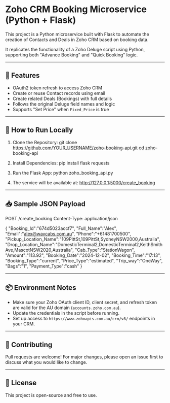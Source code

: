 Zoho CRM Booking Microservice (Python + Flask)
==============================================

This project is a Python microservice built with Flask to automate the creation of Contacts and Deals in Zoho CRM based on booking data.

It replicates the functionality of a Zoho Deluge script using Python, supporting both "Advance Booking" and "Quick Booking" logic.

--------------------------------------------------
🔧 Features
--------------------------------------------------
- OAuth2 token refresh to access Zoho CRM
- Create or reuse Contact records using email
- Create related Deals (Bookings) with full details
- Follows the original Deluge field names and logic
- Supports "Set Price" when `Fixed_Price` is true

--------------------------------------------------
🚀 How to Run Locally
--------------------------------------------------

1. Clone the Repository:
   git clone https://github.com/YOUR_USERNAME/zoho-booking-api.git
   cd zoho-booking-api

2. Install Dependencies:
   pip install flask requests

3. Run the Flask App:
   python zoho_booking_api.py

4. The service will be available at:
   http://127.0.0.1:5000/create_booking

--------------------------------------------------
📥 Sample JSON Payload
--------------------------------------------------

POST /create_booking
Content-Type: application/json

{
"Booking_Id":"674d5023accf7",
"Full_Name":"Alex",
"Email":"alex@wavcabs.com.au",
"Phone":"+61481700500",
"Pickup_Location_Name":"109PittSt,109PittSt,SydneyNSW2000,Australia",
"Drop_Location_Name":"DomesticTerminal2,DomesticTerminal2,KeithSmithAve,MascotNSW2020,Australia",
"Cab_Type":"StationWagon",
"Amount":"113.92",
"Booking_Date":"2024-12-02",
"Booking_Time":"17:13",
"Booking_Type":"current",
"Price_Type":"estimated",
"Trip_way":"OneWay",
"Bags":"1",
"Payment_Type":"cash"
}

--------------------------------------------------
📦 Environment Notes
--------------------------------------------------
- Make sure your Zoho OAuth client ID, client secret, and refresh token are valid for the AU domain (`accounts.zoho.com.au`).
- Update the credentials in the script before running.
- Set up access to `https://www.zohoapis.com.au/crm/v8/` endpoints in your CRM.

--------------------------------------------------
🤝 Contributing
--------------------------------------------------
Pull requests are welcome! For major changes, please open an issue first to discuss what you would like to change.

--------------------------------------------------
📜 License
--------------------------------------------------
This project is open-source and free to use.
